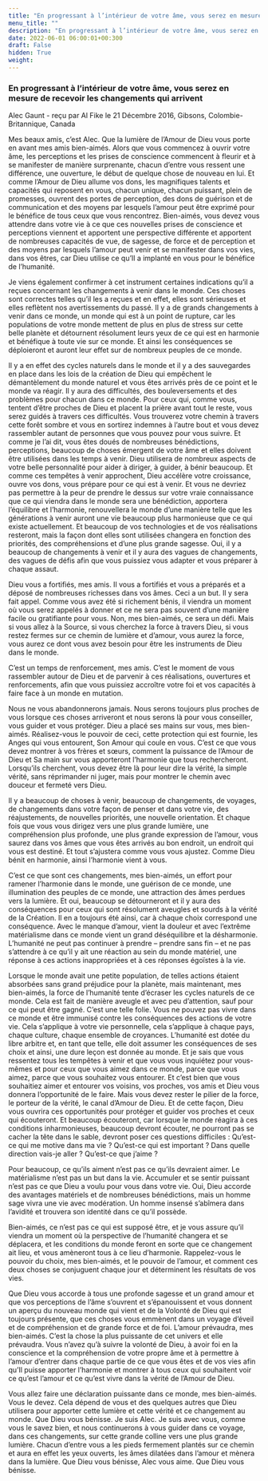 ```yaml
---
title: "En progressant à l’intérieur de votre âme, vous serez en mesure de recevoir les changements qui arrivent"
menu_title: ""
description: "En progressant à l’intérieur de votre âme, vous serez en mesure de recevoir les changements qui arrivent"
date: 2022-06-01 06:00:01+00:300
draft: False
hidden: True
weight:
---
```

### En progressant à l’intérieur de votre âme, vous serez en mesure de recevoir les changements qui arrivent

Alec Gaunt - reçu par Al Fike le 21 Décembre 2016, Gibsons, Colombie-Britannique, Canada

Mes beaux amis, c’est Alec. Que la lumière de l’Amour de Dieu vous porte en avant mes amis bien-aimés. Alors que vous commencez à ouvrir votre âme, les perceptions et les prises de conscience commencent à fleurir et à se manifester de manière surprenante, chacun d’entre vous ressent une différence, une ouverture, le début de quelque chose de nouveau en lui. Et comme l’Amour de Dieu allume vos dons, les magnifiques talents et capacités qui reposent en vous, chacun unique, chacun puissant, plein de promesses, ouvrent des portes de perception, des dons de guérison et de communication et des moyens par lesquels l’amour peut être exprimé pour le bénéfice de tous ceux que vous rencontrez. Bien-aimés, vous devez vous attendre dans votre vie à ce que ces nouvelles prises de conscience et perceptions viennent et apportent une perspective différente et apportent de nombreuses capacités de vue, de sagesse, de force et de perception et des moyens par lesquels l’amour peut venir et se manifester dans vos vies, dans vos êtres, car Dieu utilise ce qu’Il a implanté en vous pour le bénéfice de l’humanité.

Je viens également confirmer à cet instrument certaines indications qu’il a reçues concernant les changements à venir dans le monde. Ces choses sont correctes telles qu’il les a reçues et en effet, elles sont sérieuses et elles reflètent nos avertissements du passé. Il y a de grands changements à venir dans ce monde, un monde qui est à un point de rupture, car les populations de votre monde mettent de plus en plus de stress sur cette belle planète et détournent résolument leurs yeux de ce qui est en harmonie et bénéfique à toute vie sur ce monde. Et ainsi les conséquences se déploieront et auront leur effet sur de nombreux peuples de ce monde.

Il y a en effet des cycles naturels dans le monde et il y a des sauvegardes en place dans les lois de la création de Dieu qui empêchent le démantèlement du monde naturel et vous êtes arrivés près de ce point et le monde va réagir. Il y aura des difficultés, des bouleversements et des problèmes pour chacun dans ce monde. Pour ceux qui, comme vous, tentent d’être proches de Dieu et placent la prière avant tout le reste, vous serez guidés à travers ces difficultés. Vous trouverez votre chemin à travers cette forêt sombre et vous en sortirez indemnes à l’autre bout et vous devez rassembler autant de personnes que vous pouvez pour vous suivre. Et comme je l’ai dit, vous êtes doués de nombreuses bénédictions, perceptions, beaucoup de choses émergent de votre âme et elles doivent être utilisées dans les temps à venir. Dieu utilisera de nombreux aspects de votre belle personnalité pour aider à diriger, à guider, à bénir beaucoup. Et comme ces tempêtes à venir approchent, Dieu accélère votre croissance, ouvre vos dons, vous prépare pour ce qui est à venir. Et vous ne devriez pas permettre à la peur de prendre le dessus sur votre vraie connaissance que ce qui viendra dans le monde sera une bénédiction, apportera l’équilibre et l’harmonie, renouvellera le monde d’une manière telle que les générations à venir auront une vie beaucoup plus harmonieuse que ce qui existe actuellement. Et beaucoup de vos technologies et de vos réalisations resteront, mais la façon dont elles sont utilisées changera en fonction des priorités, des compréhensions et d’une plus grande sagesse. Oui, il y a beaucoup de changements à venir et il y aura des vagues de changements, des vagues de défis afin que vous puissiez vous adapter et vous préparer à chaque assaut.

Dieu vous a fortifiés, mes amis. Il vous a fortifiés et vous a préparés et a déposé de nombreuses richesses dans vos âmes. Ceci a un but. Il y sera fait appel. Comme vous avez été si richement bénis, il viendra un moment où vous serez appelés à donner et ce ne sera pas souvent d’une manière facile ou gratifiante pour vous. Non, mes bien-aimés, ce sera un défi. Mais si vous allez à la Source, si vous cherchez la force à travers Dieu, si vous restez fermes sur ce chemin de lumière et d’amour, vous aurez la force, vous aurez ce dont vous avez besoin pour être les instruments de Dieu dans le monde.

C’est un temps de renforcement, mes amis. C’est le moment de vous rassembler autour de Dieu et de parvenir à ces réalisations, ouvertures et renforcements, afin que vous puissiez accroître votre foi et vos capacités à faire face à un monde en mutation.

Nous ne vous abandonnerons jamais. Nous serons toujours plus proches de vous lorsque ces choses arriveront et nous serons là pour vous conseiller, vous guider et vous protéger. Dieu a placé ses mains sur vous, mes bien-aimés. Réalisez-vous le pouvoir de ceci, cette protection qui est fournie, les Anges qui vous entourent, Son Amour qui coule en vous. C’est ce que vous devez montrer à vos frères et sœurs, comment la puissance de l’Amour de Dieu et Sa main sur vous apporteront l’harmonie que tous rechercheront. Lorsqu’ils cherchent, vous devez être là pour leur dire la vérité, la simple vérité, sans réprimander ni juger, mais pour montrer le chemin avec douceur et fermeté vers Dieu.

Il y a beaucoup de choses à venir, beaucoup de changements, de voyages, de changements dans votre façon de penser et dans votre vie, des réajustements, de nouvelles priorités, une nouvelle orientation. Et chaque fois que vous vous dirigez vers une plus grande lumière, une compréhension plus profonde, une plus grande expression de l’amour, vous saurez dans vos âmes que vous êtes arrivés au bon endroit, un endroit qui vous est destiné. Et tout s’ajustera comme vous vous ajustez. Comme Dieu bénit en harmonie, ainsi l’harmonie vient à vous.

C’est ce que sont ces changements, mes bien-aimés, un effort pour ramener l’harmonie dans le monde, une guérison de ce monde, une illumination des peuples de ce monde, une attraction des âmes perdues vers la lumière. Et oui, beaucoup se détourneront et il y aura des conséquences pour ceux qui sont résolument aveugles et sourds à la vérité de la Création. Il en a toujours été ainsi, car à chaque choix correspond une conséquence. Avec le manque d’amour, vient la douleur et avec l’extrême matérialisme dans ce monde vient un grand déséquilibre et la désharmonie. L’humanité ne peut pas continuer à prendre – prendre sans fin – et ne pas s’attendre à ce qu’il y ait une réaction au sein du monde matériel, une réponse à ces actions inappropriées et à ces réponses égoïstes à la vie.

Lorsque le monde avait une petite population, de telles actions étaient absorbées sans grand préjudice pour la planète, mais maintenant, mes bien-aimés, la force de l’humanité tente d’écraser les cycles naturels de ce monde. Cela est fait de manière aveugle et avec peu d’attention, sauf pour ce qui peut être gagné. C’est une telle folie. Vous ne pouvez pas vivre dans ce monde et être immunisé contre les conséquences des actions de votre vie. Cela s’applique à votre vie personnelle, cela s’applique à chaque pays, chaque culture, chaque ensemble de croyances. L’humanité est dotée du libre arbitre et, en tant que telle, elle doit assumer les conséquences de ses choix et ainsi, une dure leçon est donnée au monde. Et je sais que vous ressentez tous les tempêtes à venir et que vous vous inquiétez pour vous-mêmes et pour ceux que vous aimez dans ce monde, parce que vous aimez, parce que vous souhaitez vous entourer. Et c’est bien que vous souhaitiez aimer et entourer vos voisins, vos proches, vos amis et Dieu vous donnera l’opportunité de le faire. Mais vous devez rester le pilier de la force, le porteur de la vérité, le canal d’Amour de Dieu. Et de cette façon, Dieu vous ouvrira ces opportunités pour protéger et guider vos proches et ceux qui écouteront. Et beaucoup écouteront, car lorsque le monde réagira à ces conditions inharmonieuses, beaucoup devront écouter, ne pourront pas se cacher la tête dans le sable, devront poser ces questions difficiles : Qu’est-ce qui me motive dans ma vie ? Qu’est-ce qui est important ? Dans quelle direction vais-je aller ? Qu’est-ce que j’aime ?

Pour beaucoup, ce qu’ils aiment n’est pas ce qu’ils devraient aimer. Le matérialisme n’est pas un but dans la vie. Accumuler et se sentir puissant n’est pas ce que Dieu a voulu pour vous dans votre vie. Oui, Dieu accorde des avantages matériels et de nombreuses bénédictions, mais un homme sage vivra une vie avec modération. Un homme insensé s’abîmera dans l’avidité et trouvera son identité dans ce qu’il possède.

Bien-aimés, ce n’est pas ce qui est supposé être, et je vous assure qu’il viendra un moment où la perspective de l’humanité changera et se déplacera, et les conditions du monde feront en sorte que ce changement ait lieu, et vous amèneront tous à ce lieu d’harmonie. Rappelez-vous le pouvoir du choix, mes bien-aimés, et le pouvoir de l’amour, et comment ces deux choses se conjuguent chaque jour et déterminent les résultats de vos vies.

Que Dieu vous accorde à tous une profonde sagesse et un grand amour et que vos perceptions de l’âme s’ouvrent et s’épanouissent et vous donnent un aperçu du nouveau monde qui vient et de la Volonté de Dieu qui est toujours présente, que ces choses vous emmènent dans un voyage d’éveil et de compréhension et de grande force et de foi. L’amour prévaudra, mes bien-aimés. C’est la chose la plus puissante de cet univers et elle prévaudra. Vous n’avez qu’à suivre la volonté de Dieu, à avoir foi en la conscience et la compréhension de votre propre âme et à permettre à l’amour d’entrer dans chaque partie de ce que vous êtes et de vos vies afin qu’Il puisse apporter l’harmonie et montrer à tous ceux qui souhaitent voir ce qu’est l’amour et ce qu’est vivre dans la vérité de l’Amour de Dieu.

Vous allez faire une déclaration puissante dans ce monde, mes bien-aimés. Vous le devez. Cela dépend de vous et des quelques autres que Dieu utilisera pour apporter cette lumière et cette vérité et ce changement au monde. Que Dieu vous bénisse. Je suis Alec. Je suis avec vous, comme vous le savez bien, et nous continuerons à vous guider dans ce voyage, dans ces changements, sur cette grande colline vers une plus grande lumière. Chacun d’entre vous a les pieds fermement plantés sur ce chemin et aura en effet les yeux ouverts, les âmes dilatées dans l’amour et mènera dans la lumière. Que Dieu vous bénisse, Alec vous aime. Que Dieu vous bénisse.



